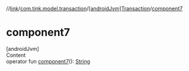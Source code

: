 //[link](../../index.md)/[com.tink.model.transaction](../index.md)/[[androidJvm]Transaction](index.md)/[component7](component7.md)



# component7  
[androidJvm]  
Content  
operator fun [component7](component7.md)(): [String](https://kotlinlang.org/api/latest/jvm/stdlib/kotlin/-string/index.html)  



